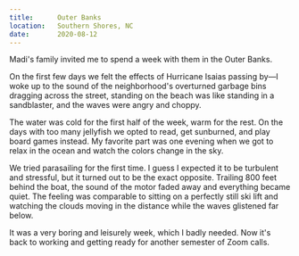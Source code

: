 ```yaml
---
title:      Outer Banks
location:   Southern Shores, NC
date:       2020-08-12
---
```


Madi's family invited me to spend a week with them in the Outer Banks. 

On the first few days we felt the effects of Hurricane Isaias passing by—I woke up to the sound of the neighborhood's overturned garbage bins dragging across the street, standing on the beach was like standing in a sandblaster, and the waves were angry and choppy.

The water was cold for the first half of the week, warm for the rest. On the days with too many jellyfish we opted to read, get sunburned, and play board games instead. My favorite part was one evening when we got to relax in the ocean and watch the colors change in the sky.

We tried parasailing for the first time. I guess I expected it to be turbulent and stressful, but it turned out to be the exact opposite. Trailing 800 feet behind the boat, the sound of the motor faded away and everything became quiet. The feeling was comparable to sitting on a perfectly still ski lift and watching the clouds moving in the distance while the waves glistened far below.

It was a very boring and leisurely week, which I badly needed. Now it's back to working and getting ready for another semester of Zoom calls.